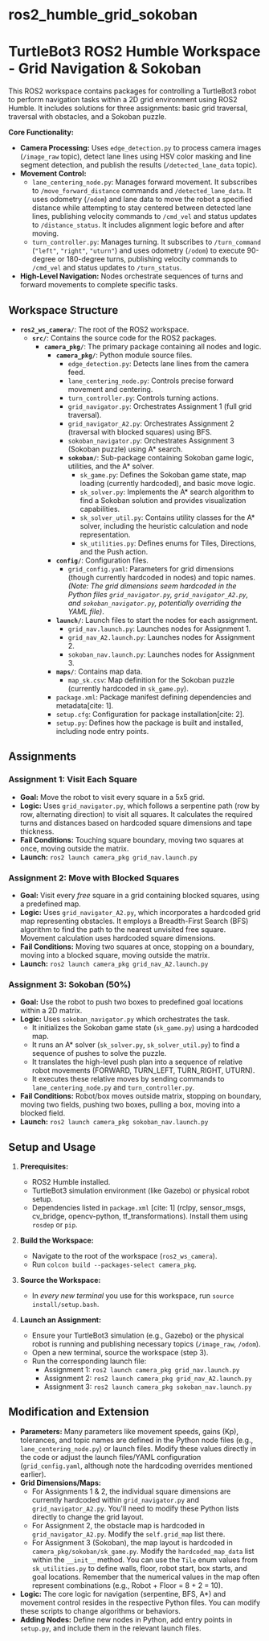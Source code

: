 # ros2_humble_grid_sokoban

# TurtleBot3 ROS2 Humble Workspace - Grid Navigation & Sokoban

This ROS2 workspace contains packages for controlling a TurtleBot3 robot to perform navigation tasks within a 2D grid environment using ROS2 Humble. It includes solutions for three assignments: basic grid traversal, traversal with obstacles, and a Sokoban puzzle.

**Core Functionality:**

* **Camera Processing:** Uses `edge_detection.py` to process camera images (`/image_raw` topic), detect lane lines using HSV color masking and line segment detection, and publish the results (`/detected_lane_data` topic).
* **Movement Control:**
    * `lane_centering_node.py`: Manages forward movement. It subscribes to `/move_forward_distance` commands and `/detected_lane_data`. It uses odometry (`/odom`) and lane data to move the robot a specified distance while attempting to stay centered between detected lane lines, publishing velocity commands to `/cmd_vel` and status updates to `/distance_status`. It includes alignment logic before and after moving.
    * `turn_controller.py`: Manages turning. It subscribes to `/turn_command` (`"left"`, `"right"`, `"uturn"`) and uses odometry (`/odom`) to execute 90-degree or 180-degree turns, publishing velocity commands to `/cmd_vel` and status updates to `/turn_status`.
* **High-Level Navigation:** Nodes orchestrate sequences of turns and forward movements to complete specific tasks.

## Workspace Structure

* **`ros2_ws_camera/`**: The root of the ROS2 workspace.
    * **`src/`**: Contains the source code for the ROS2 packages.
        * **`camera_pkg/`**: The primary package containing all nodes and logic.
            * **`camera_pkg/`**: Python module source files.
                * `edge_detection.py`: Detects lane lines from the camera feed.
                * `lane_centering_node.py`: Controls precise forward movement and centering.
                * `turn_controller.py`: Controls turning actions.
                * `grid_navigator.py`: Orchestrates Assignment 1 (full grid traversal).
                * `grid_navigator_A2.py`: Orchestrates Assignment 2 (traversal with blocked squares) using BFS.
                * `sokoban_navigator.py`: Orchestrates Assignment 3 (Sokoban puzzle) using A* search.
                * **`sokoban/`**: Sub-package containing Sokoban game logic, utilities, and the A* solver.
                    * `sk_game.py`: Defines the Sokoban game state, map loading (currently hardcoded), and basic move logic.
                    * `sk_solver.py`: Implements the A* search algorithm to find a Sokoban solution and provides visualization capabilities.
                    * `sk_solver_util.py`: Contains utility classes for the A* solver, including the heuristic calculation and node representation.
                    * `sk_utilities.py`: Defines enums for Tiles, Directions, and the Push action.
            * **`config/`**: Configuration files.
                * `grid_config.yaml`: Parameters for grid dimensions (though currently hardcoded in nodes) and topic names. *(Note: The grid dimensions seem hardcoded in the Python files `grid_navigator.py`, `grid_navigator_A2.py`, and `sokoban_navigator.py`, potentially overriding the YAML file)*.
            * **`launch/`**: Launch files to start the nodes for each assignment.
                * `grid_nav.launch.py`: Launches nodes for Assignment 1.
                * `grid_nav_A2.launch.py`: Launches nodes for Assignment 2.
                * `sokoban_nav.launch.py`: Launches nodes for Assignment 3.
            * **`maps/`**: Contains map data.
                * `map_sk.csv`: Map definition for the Sokoban puzzle (currently hardcoded in `sk_game.py`).
            * `package.xml`: Package manifest defining dependencies and metadata[cite: 1].
            * `setup.cfg`: Configuration for package installation[cite: 2].
            * `setup.py`: Defines how the package is built and installed, including node entry points.

## Assignments

### Assignment 1: Visit Each Square

* **Goal:** Move the robot to visit every square in a 5x5 grid.
* **Logic:** Uses `grid_navigator.py`, which follows a serpentine path (row by row, alternating direction) to visit all squares. It calculates the required turns and distances based on hardcoded square dimensions and tape thickness.
* **Fail Conditions:** Touching square boundary, moving two squares at once, moving outside the matrix.
* **Launch:** `ros2 launch camera_pkg grid_nav.launch.py`

### Assignment 2: Move with Blocked Squares

* **Goal:** Visit every *free* square in a grid containing blocked squares, using a predefined map.
* **Logic:** Uses `grid_navigator_A2.py`, which incorporates a hardcoded grid map representing obstacles. It employs a Breadth-First Search (BFS) algorithm to find the path to the nearest unvisited free square. Movement calculation uses hardcoded square dimensions.
* **Fail Conditions:** Moving two squares at once, stopping on a boundary, moving into a blocked square, moving outside the matrix.
* **Launch:** `ros2 launch camera_pkg grid_nav_A2.launch.py`

### Assignment 3: Sokoban (50%)

* **Goal:** Use the robot to push two boxes to predefined goal locations within a 2D matrix.
* **Logic:** Uses `sokoban_navigator.py` which orchestrates the task.
    * It initializes the Sokoban game state (`sk_game.py`) using a hardcoded map.
    * It runs an A* solver (`sk_solver.py`, `sk_solver_util.py`) to find a sequence of pushes to solve the puzzle.
    * It translates the high-level push plan into a sequence of relative robot movements (FORWARD, TURN_LEFT, TURN_RIGHT, UTURN).
    * It executes these relative moves by sending commands to `lane_centering_node.py` and `turn_controller.py`.
* **Fail Conditions:** Robot/box moves outside matrix, stopping on boundary, moving two fields, pushing two boxes, pulling a box, moving into a blocked field.
* **Launch:** `ros2 launch camera_pkg sokoban_nav.launch.py`

## Setup and Usage

1.  **Prerequisites:**
    * ROS2 Humble installed.
    * TurtleBot3 simulation environment (like Gazebo) or physical robot setup.
    * Dependencies listed in `package.xml` [cite: 1] (rclpy, sensor_msgs, cv_bridge, opencv-python, tf_transformations). Install them using `rosdep` or `pip`.

2.  **Build the Workspace:**
    * Navigate to the root of the workspace (`ros2_ws_camera`).
    * Run `colcon build --packages-select camera_pkg`.

3.  **Source the Workspace:**
    * In *every new terminal* you use for this workspace, run `source install/setup.bash`.

4.  **Launch an Assignment:**
    * Ensure your TurtleBot3 simulation (e.g., Gazebo) or the physical robot is running and publishing necessary topics (`/image_raw`, `/odom`).
    * Open a new terminal, source the workspace (step 3).
    * Run the corresponding launch file:
        * Assignment 1: `ros2 launch camera_pkg grid_nav.launch.py`
        * Assignment 2: `ros2 launch camera_pkg grid_nav_A2.launch.py`
        * Assignment 3: `ros2 launch camera_pkg sokoban_nav.launch.py`

## Modification and Extension

* **Parameters:** Many parameters like movement speeds, gains (Kp), tolerances, and topic names are defined in the Python node files (e.g., `lane_centering_node.py`) or launch files. Modify these values directly in the code or adjust the launch files/YAML configuration (`grid_config.yaml`, although note the hardcoding overrides mentioned earlier).
* **Grid Dimensions/Maps:**
    * For Assignments 1 & 2, the individual square dimensions are currently hardcoded within `grid_navigator.py` and `grid_navigator_A2.py`. You'll need to modify these Python lists directly to change the grid layout.
    * For Assignment 2, the obstacle map is hardcoded in `grid_navigator_A2.py`. Modify the `self.grid_map` list there.
    * For Assignment 3 (Sokoban), the map layout is hardcoded in `camera_pkg/sokoban/sk_game.py`. Modify the `hardcoded_map_data` list within the `__init__` method. You can use the `Tile` enum values from `sk_utilities.py` to define walls, floor, robot start, box starts, and goal locations. Remember that the numerical values in the map often represent combinations (e.g., Robot + Floor = 8 + 2 = 10).
* **Logic:** The core logic for navigation (serpentine, BFS, A*) and movement control resides in the respective Python files. You can modify these scripts to change algorithms or behaviors.
* **Adding Nodes:** Define new nodes in Python, add entry points in `setup.py`, and include them in the relevant launch files.